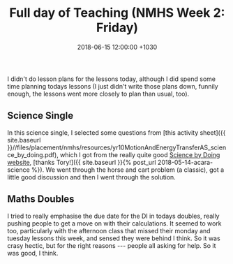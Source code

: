 ﻿---
layout: post
title:  "Full day of Teaching (NMHS Week 2: Friday)"
date:   2018-06-15 12:00:00 +1030
categories: MTeach nmhsPlacement yr10maths yr10science
tags: [1-1, 1-2, 1-5, 2-1, 2-2, 2-3, 3-1, 3-2, 3-3, 3-4, 3-5, 3-6, 4-1, 4-2, 5-1, 5-2]
acara: [ACSSU229, ACMSP248, ACMSP249, ACMSP250, ACMSP253]
---


I didn't do lesson plans for the lessons today, although I did spend some time planning todays lessons (I just didn't write those plans down, funnily enough, the lessons went more closely to plan than usual, too).

## Science Single

In this science single, I selected some questions from [this activity sheet]({{ site.baseurl }}//files/placement/nmhs/resources/yr10MotionAndEnergyTransferAS_science_by_doing.pdf), which I got from the really quite good [Science by Doing website](https://www.sciencebydoing.edu.au/), [thanks Tory!]({{ site.baseurl }}{% post_url 2018-05-14-acara-science %}). We went through the horse and cart problem (a classic), got a little good discussion and then I went through the solution.



## Maths Doubles

I tried to really emphasise the due date for the DI in todays doubles, really pushing people to get a move on with their calculations. It seemed to work too, particularly with the afternoon class that missed their monday and tuesday lessons this week, and sensed they were behind I think. So it was crasy hectic, but for the right reasons --- people all asking for help. So it was good, I think.






